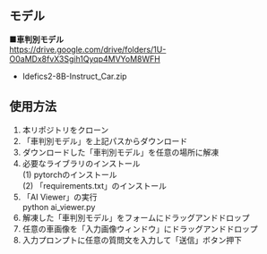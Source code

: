 ## モデル
**■車判別モデル**\
https://drive.google.com/drive/folders/1U-O0aMDx8fvX3Sgih1Qyqp4MVYoM8WFH
- Idefics2-8B-Instruct_Car.zip

## 使用方法
1. 本リポジトリをクローン
2. 「車判別モデル」を上記パスからダウンロード
3. ダウンロードした「車判別モデル」を任意の場所に解凍
4. 必要なライブラリのインストール\
(1) pytorchのインストール\
(2) 「requirements.txt」のインストール
5. 「AI Viewer」の実行\
python ai_viewer.py
6. 解凍した「車判別モデル」をフォームにドラッグアンドドロップ
7. 任意の車画像を「入力画像ウィンドウ」にドラッグアンドドロップ
8. 入力プロンプトに任意の質問文を入力して「送信」ボタン押下
